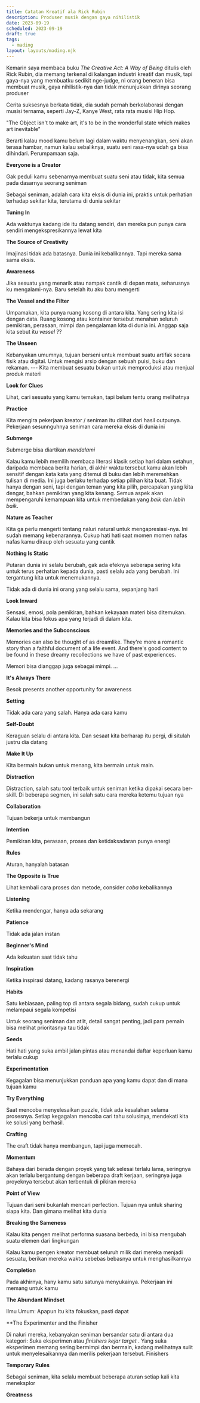 ```yaml
---
title: Catatan Kreatif ala Rick Rubin
description: Produser musik dengan gaya nihilistik
date: 2023-09-19
scheduled: 2023-09-19
draft: true
tags:
  - mading
layout: layouts/mading.njk
---
```


Kemarin saya membaca buku *The Creative Act: A Way of Being* ditulis oleh Rick Rubin, dia memang terkenal di kalangan industri kreatif dan musik, tapi gaya-nya yang membuatku sedikit nge-judge, ni orang beneran bisa membuat musik, gaya nihilistik-nya dan tidak menunjukkan dirinya seorang produser

Cerita suksesnya berkata tidak, dia sudah pernah berkolaborasi dengan musisi ternama, seperti Jay-Z, Kanye West, rata rata musisi Hip Hop.

"The Object isn't to make art, it's to be in the wonderful state which makes art inevitable"

Berarti kalau mood kamu belum lagi dalam waktu menyenangkan, seni akan terasa hambar, namun kalau sebaliknya, suatu seni rasa-nya udah ga bisa dihindari. Perumpamaan saja.

**Everyone is a Creator**

Gak peduli kamu sebenarnya membuat suatu seni atau tidak, kita semua pada dasarnya seorang seniman

Sebagai seniman, adalah cara kita eksis di dunia ini, praktis untuk perhatian terhadap sekitar kita, terutama di dunia sekitar

**Tuning In**

Ada waktunya kadang ide itu datang sendiri, dan mereka pun punya cara sendiri mengekspresikannya lewat kita

**The Source of Creativity**

Imajinasi tidak ada batasnya. Dunia ini kebalikannya. Tapi mereka sama sama eksis.

**Awareness**

Jika sesuatu yang menarik atau nampak cantik di depan mata, seharusnya ku mengalami-nya. Baru setelah itu aku baru mengerti

**The Vessel and the Filter**

Umpamakan, kita punya ruang kosong di antara kita. Yang sering kita isi dengan data. Ruang kosong atau kontainer tersebut menahan seluruh pemikiran, perasaan, mimpi dan pengalaman kita di dunia ini. Anggap saja kita sebut itu *vessel* ??

**The Unseen**

Kebanyakan umumnya, tujuan berseni untuk membuat suatu artifak secara fisik atau digital. Untuk mengisi arsip dengan sebuah puisi, buku dan rekaman. --- Kita membuat sesuatu bukan untuk memproduksi atau menjual produk materi

**Look for Clues**

Lihat, cari sesuatu yang kamu temukan, tapi belum tentu orang melihatnya

**Practice**

Kita mengira pekerjaan kreator / seniman itu dilihat dari hasil outpunya. Pekerjaan sesunnguhnya seniman cara mereka eksis di dunia ini

**Submerge**

Submerge bisa diartikan *mendalami*

Kalau kamu lebih memilih membaca literasi klasik setiap hari dalam setahun, daripada membaca berita harian, di akhir waktu tersebut kamu akan lebih sensitif dengan kata kata yang ditemui di buku dan lebih meremehkan tulisan di media. Ini juga berlaku terhadap setiap pilihan kita buat. Tidak hanya dengan seni, tapi dengan teman yang kita pilih, percapakan yang kita dengar, bahkan pemikiran yang kita kenang. Semua aspek akan mempengaruhi kemampuan kita untuk membedakan yang *baik* dan *lebih baik*.


**Nature as Teacher**

Kita ga perlu mengerti tentang naluri natural untuk mengapresiasi-nya. Ini sudah memang kebenarannya. Cukup hati hati saat momen momen nafas nafas kamu diraup oleh sesuatu yang cantik

**Nothing Is Static**

Putaran dunia ini selalu berubah, gak ada efeknya seberapa sering kita untuk terus perhatian kepada dunia, pasti selalu ada yang berubah. Ini tergantung kita untuk menemukannya.

Tidak ada di dunia ini orang yang selalu sama, sepanjang hari

**Look Inward**

Sensasi, emosi, pola pemikiran, bahkan kekayaan materi bisa ditemukan. Kalau kita bisa fokus apa yang terjadi di dalam kita. 

**Memories and the Subconscious**

Memories can also be thought of as dreamlike. They're more a romantic story than a faithful document of a life event. And there's good content to be found in these dreamy recollections we have of past experiences.

Memori bisa dianggap juga sebagai mimpi. ...

**It's Always There**

Besok presents another opportunity for awareness

**Setting**

Tidak ada cara yang salah. Hanya ada cara kamu

**Self-Doubt**

Keraguan selalu di antara kita. Dan sesaat kita berharap itu pergi, di situlah justru dia datang

**Make It Up**

Kita bermain bukan untuk menang, kita bermain untuk main.

**Distraction**

Distraction, salah satu tool terbaik untuk seniman ketika dipakai secara ber-skill. Di beberapa segmen, ini salah satu cara mereka ketemu tujuan nya

**Collaboration**

Tujuan bekerja untuk membangun 

**Intention**

Pemikiran kita, perasaan, proses dan ketidaksadaran punya energi

**Rules**

Aturan, hanyalah batasan

**The Opposite is True**

Lihat kembali cara proses dan metode, consider *coba* kebalikannya

**Listening**

Ketika mendengar, hanya ada sekarang

**Patience**

Tidak ada jalan instan

**Beginner's Mind**

Ada kekuatan saat tidak tahu

**Inspiration**

Ketika inspirasi datang, kadang rasanya berenergi

**Habits**

Satu kebiasaan, paling top di antara segala bidang, sudah cukup untuk melampaui segala kompetisi

Untuk seorang seniman dan atlit, detail sangat penting, jadi para pemain bisa melihat prioritasnya tau tidak

**Seeds**

Hati hati yang suka ambil jalan pintas atau menandai daftar keperluan kamu terlalu cukup

**Experimentation**

Kegagalan bisa menunjukkan panduan apa yang kamu dapat dan di mana tujuan kamu

**Try Everything**

Saat mencoba menyelesaikan puzzle, tidak ada kesalahan selama prosesnya. Setiap kegagalan mencoba cari tahu solusinya, mendekati kita ke solusi yang berhasil.

**Crafting**

The craft tidak hanya membangun, tapi juga memecah.

**Momentum**

Bahaya dari berada dengan proyek yang tak selesai terlalu lama, seringnya akan terlalu bergantung dengan beberapa draft kerjaan, seringnya juga proyeknya tersebut akan terbentuk di pikiran mereka

**Point of View**

Tujuan dari seni bukanlah mencari perfection. Tujuan nya untuk sharing siapa kita. Dan gimana melihat kita dunia

**Breaking the Sameness**

Kalau kita pengen melihat performa suasana berbeda, ini bisa mengubah suatu elemen dari lingkungan

Kalau kamu pengen kreator membuat seluruh milik dari mereka menjadi sesuatu, berikan mereka waktu sebebas bebasnya untuk menghasilkannya

**Completion**

Pada akhirnya, hany kamu satu satunya menyukainya. Pekerjaan ini memang untuk kamu

**The Abundant Mindset**

Ilmu Umum: Apapun Itu kita fokuskan, pasti dapat

**The Experimenter and the Finisher

Di naluri mereka, kebanyakan seniman bersandar satu di antara dua kategori: Suka eksperimen atau *finishers* *kejar target* . Yang suka eksperimen memang sering bermimpi dan bermain, kadang melihatnya sulit untuk menyelesaikannya dan merilis pekerjaan tersebut. Finishers

**Temporary Rules**

Sebagai seniman, kita selalu membuat beberapa aturan setiap kali kita meneksplor

**Greatness**













